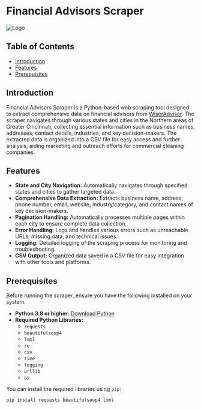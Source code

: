 # Financial Advisors Scraper

![Logo](https://example.com/logo.png)

## Table of Contents
- [Introduction](#introduction)
- [Features](#features)
- [Prerequisites](#prerequisites)

## Introduction

Financial Advisors Scraper is a Python-based web scraping tool designed to extract comprehensive data on financial advisors from [WiserAdvisor](https://www.wiseradvisor.com). The scraper navigates through various states and cities in the Northern areas of Greater Cincinnati, collecting essential information such as business names, addresses, contact details, industries, and key decision-makers. The extracted data is organized into a CSV file for easy access and further analysis, aiding marketing and outreach efforts for commercial cleaning companies.

## Features

- **State and City Navigation:** Automatically navigates through specified states and cities to gather targeted data.
- **Comprehensive Data Extraction:** Extracts business name, address, phone number, email, website, industry/category, and contact names of key decision-makers.
- **Pagination Handling:** Automatically processes multiple pages within each city to ensure complete data collection.
- **Error Handling:** Logs and handles various errors such as unreachable URLs, missing data, and technical issues.
- **Logging:** Detailed logging of the scraping process for monitoring and troubleshooting.
- **CSV Output:** Organized data saved in a CSV file for easy integration with other tools and platforms.

## Prerequisites

Before running the scraper, ensure you have the following installed on your system:

- **Python 3.8 or higher:** [Download Python](https://www.python.org/downloads/)
- **Required Python Libraries:**
  - `requests`
  - `beautifulsoup4`
  - `lxml`
  - `re`
  - `csv`
  - `time`
  - `logging`
  - `urllib`
  - `os`

You can install the required libraries using `pip`:

```bash
pip install requests beautifulsoup4 lxml
